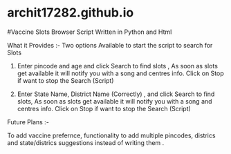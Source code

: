 # archit17282.github.io


 
#Vaccine Slots Browser Script Written in Python and Html 

What it Provides :-
Two options Available to start the script to search for Slots 

1. Enter pincode and age and click Search to find slots , As soon as slots get available it will notify you with a song and centres info. 
   Click on Stop if want to stop the Search (Script)
   
2. Enter State Name, District Name (Correctly) , and click Search to find slots, As soon as slots get available it will notify you with a song and centres info. 
   Click on Stop if want to stop the Search (Script)

Future Plans :-

To add vaccine prefernce, functionality to add multiple pincodes, districs and state/districs suggestions instead of writing them .
